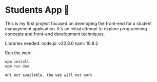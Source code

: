 # Students App 🚀

This is my first project focused on developing the front-end for a student management application. It's an initial attempt to explore programming concepts and front-end development techniques.

Libraries needed:
node.js: v22.8.0
npm: 10.8.2

Run the web:
```bash
npm install
npm run dev

API not available, the web will not work


